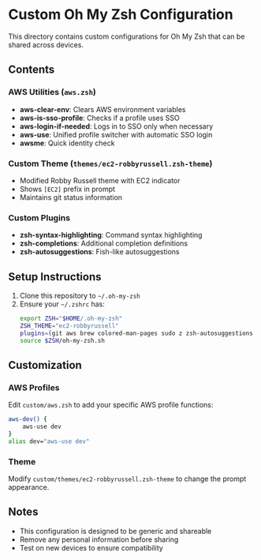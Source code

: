 # Custom Oh My Zsh Configuration

This directory contains custom configurations for Oh My Zsh that can be shared across devices.

## Contents

### AWS Utilities (`aws.zsh`)
- **aws-clear-env**: Clears AWS environment variables
- **aws-is-sso-profile**: Checks if a profile uses SSO
- **aws-login-if-needed**: Logs in to SSO only when necessary
- **aws-use**: Unified profile switcher with automatic SSO login
- **awsme**: Quick identity check

### Custom Theme (`themes/ec2-robbyrussell.zsh-theme`)
- Modified Robby Russell theme with EC2 indicator
- Shows `[EC2]` prefix in prompt
- Maintains git status information

### Custom Plugins
- **zsh-syntax-highlighting**: Command syntax highlighting
- **zsh-completions**: Additional completion definitions
- **zsh-autosuggestions**: Fish-like autosuggestions

## Setup Instructions

1. Clone this repository to `~/.oh-my-zsh`
2. Ensure your `~/.zshrc` has:
   ```zsh
   export ZSH="$HOME/.oh-my-zsh"
   ZSH_THEME="ec2-robbyrussell"
   plugins=(git aws brew colored-man-pages sudo z zsh-autosuggestions zsh-completions zsh-syntax-highlighting)
   source $ZSH/oh-my-zsh.sh
   ```

## Customization

### AWS Profiles
Edit `custom/aws.zsh` to add your specific AWS profile functions:
```zsh
aws-dev() {
    aws-use dev
}
alias dev="aws-use dev"
```

### Theme
Modify `custom/themes/ec2-robbyrussell.zsh-theme` to change the prompt appearance.

## Notes
- This configuration is designed to be generic and shareable
- Remove any personal information before sharing
- Test on new devices to ensure compatibility